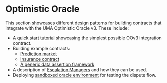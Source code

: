 # Optimistic Oracle

This section showcases different design patterns for building contracts that integrate with the UMA Optimistic Oracle v3. These include:

* A [quick start tutorial](../quick-start.md) showcasing the simplest possible OOv3 integration contract.
* Building example contracts:
  * [Prediction market](prediction-market.md)
  * [Insurance contract](in-depth-tutorial-insurance.md)
  * [A generic data assertion framework](data-asserter.md)
* A description of [Escalation Managers](escalation-managers.md) and how they can be used.
* Deploying [sandboxed oracle environment](../optimistic-oracle/sandboxed-oracle-environment.md) for testing the dispute flow.
